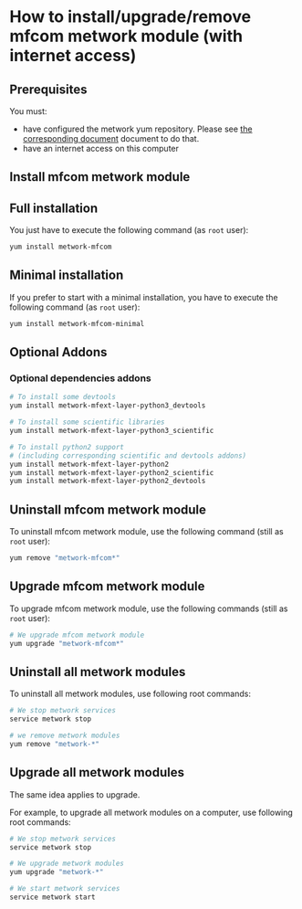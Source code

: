 # How to install/upgrade/remove mfcom metwork module (with internet access)

[//]: # (automatically generated from https://github.com/metwork-framework/resources/blob/master/cookiecutter/_%7B%7Bcookiecutter.repo%7D%7D/.metwork-framework/install_a_metwork_package.md)

## Prerequisites

You must:

- have configured the metwork yum repository. Please see [the corresponding document](configure_metwork_repo.md) document to do that.
- have an internet access on this computer

## Install mfcom metwork module

## Full installation

You just have to execute the following command (as `root` user):

```bash
yum install metwork-mfcom
```

## Minimal installation

If you prefer to start with a minimal installation, you have to execute the following command
(as `root` user):

```bash
yum install metwork-mfcom-minimal
```

## Optional Addons

### Optional dependencies addons

```bash
# To install some devtools
yum install metwork-mfext-layer-python3_devtools

# To install some scientific libraries
yum install metwork-mfext-layer-python3_scientific

# To install python2 support
# (including corresponding scientific and devtools addons)
yum install metwork-mfext-layer-python2
yum install metwork-mfext-layer-python2_scientific
yum install metwork-mfext-layer-python2_devtools
```







## Uninstall mfcom metwork module


To uninstall mfcom metwork module, use the following command (still as `root` user):



```bash
yum remove "metwork-mfcom*"
```

## Upgrade mfcom metwork module

To upgrade mfcom metwork module, use the following commands (still as `root` user):



```bash
# We upgrade mfcom metwork module
yum upgrade "metwork-mfcom*"
```



## Uninstall all metwork modules

To uninstall all metwork modules, use following root commands:

```bash
# We stop metwork services
service metwork stop

# we remove metwork modules
yum remove "metwork-*"
```

## Upgrade all metwork modules

The same idea applies to upgrade.

For example, to upgrade all metwork modules on a computer, use following root commands:

```bash
# We stop metwork services
service metwork stop

# We upgrade metwork modules
yum upgrade "metwork-*"

# We start metwork services
service metwork start
```
